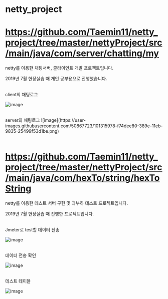 # netty_project

# https://github.com/Taemin11/netty_project/tree/master/nettyProject/src/main/java/com/server/chatting/my

netty를 이용한 채팅서버, 클라이언트 개발 프로젝트입니다.

2019년 7월 현장실습 때 개인 공부용으로 진행했습니다.

</br>
client의 채팅로그

![image](https://user-images.githubusercontent.com/50867723/101316117-3aa85d00-389f-11eb-857a-1d6aab769503.png)


</br>
server의 채팅로그
![image](https://user-images.githubusercontent.com/50867723/101315978-f74dee80-389e-11eb-9835-25499f53d1be.png)

</br>
</br>

# https://github.com/Taemin11/netty_project/tree/master/nettyProject/src/main/java/com/hexTo/string/hexToString

netty를 이용한 테스트 서버 구현 및 과부하 테스트 프로젝트입니다.

2019년 7월 현장실습 때 진행한 프로젝트입니다.

</br>
Jmeter로 test할 데이터 전송

![image](https://user-images.githubusercontent.com/50867723/101315322-a8538980-389d-11eb-9e91-d6b53afd4f80.png)

</br>
데이터 전송 확인

![image](https://user-images.githubusercontent.com/50867723/101315467-f1a3d900-389d-11eb-99a2-fd57936ea820.png)

</br>
테스트 테이블

![image](https://user-images.githubusercontent.com/50867723/101315586-329bed80-389e-11eb-9cd1-cb2d38d00292.png)
